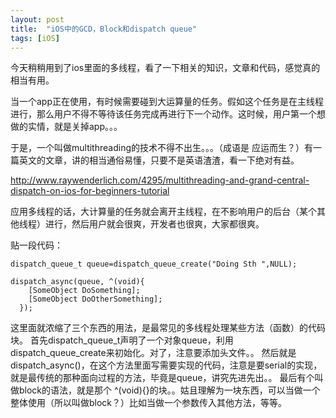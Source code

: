 ```yaml
---
layout: post
title:  "iOS中的GCD，Block和dispatch queue"
tags: [iOS]
---
```


今天稍稍用到了ios里面的多线程，看了一下相关的知识，文章和代码，感觉真的相当有用。

当一个app正在使用，有时候需要碰到大运算量的任务。假如这个任务是在主线程进行，那么用户不得不等待该任务完成再进行下一个动作。这时候，用户第一个想做的实情，就是关掉app。。。

于是，一个叫做multithreading的技术不得不出生。。。（成语是 应运而生？）有一篇英文的文章，讲的相当通俗易懂，只要不是英语渣渣，看一下绝对有益。

<http://www.raywenderlich.com/4295/multithreading-and-grand-central-dispatch-on-ios-for-beginners-tutorial>

应用多线程的话，大计算量的任务就会离开主线程，在不影响用户的后台（某个其他线程）进行，然后用户就会很爽，开发者也很爽，大家都很爽。

贴一段代码：

```
dispatch_queue_t queue=dispatch_queue_create("Doing Sth ",NULL);

dispatch_async(queue, ^(void){   
	[SomeObject DoSomething];
	[SomeObject DoOtherSomething];
  });
```
  
这里面就浓缩了三个东西的用法，是最常见的多线程处理某些方法（函数）的代码块。
首先dispatch_queue_t声明了一个对象queue，利用dispatch_queue_create来初始化。对了，注意要添加头文件。。
然后就是dispatch_async()，在这个方法里面写需要实现的代码，注意是要serial的实现，就是最传统的那种面向过程的方法，毕竟是queue，讲究先进先出。。
最后有个叫做block的语法，就是那个 ^(void){}的块。。姑且理解为一块东西，可以当做一个整体使用（所以叫做block？）比如当做一个参数传入其他方法，等等。
